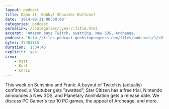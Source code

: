 ```yaml
---
layout: podcast
title: Damn it, Bobby! Shoulder Buttons?
date: '2014-08-31 00:00:00'
categories: podcast
permalink: /:categories/:year/:title.html
excerpt: 'Amazon buys Twitch, swatting, New 3DS, Archeage.'
podcast: 'http://files.podcast.geeksinprogress.com/files/podcasts/1/s01e15_ShoulderButtons.mp3'
bytes: 45483815
duration: '1:34:45'
explicit: 'yes'
crew:
    - Matt
    - Kurt
    - Chris
---
```


This week on Sunshine and Frank: A buyout of Twitch is (actually) confirmed, a Youtuber gets "swatted", Star Citizen has a free trial, Nintendo announces a New 3DS, and Planetary Annihilation gets a release date. We discuss PC Gamer's top 10 PC games, the appeal of Archeage, and more.

